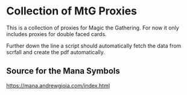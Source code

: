 # Collection of MtG Proxies

This is a collection of proxies for Magic the Gathering.
For now it only includes proxies for double faced cards.

Further down the line a script should automatically fetch the data from scrfall and create the pdf automatically.

## Source for the Mana Symbols
https://mana.andrewgioia.com/index.html
